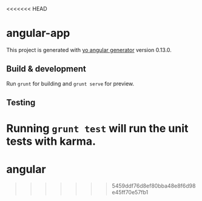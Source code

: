 <<<<<<< HEAD
# angular-app

This project is generated with [yo angular generator](https://github.com/yeoman/generator-angular)
version 0.13.0.

## Build & development

Run `grunt` for building and `grunt serve` for preview.

## Testing

Running `grunt test` will run the unit tests with karma.
=======
# angular
>>>>>>> 5459ddf76d8ef80bba48e8f6d98e45ff70e57fb1
